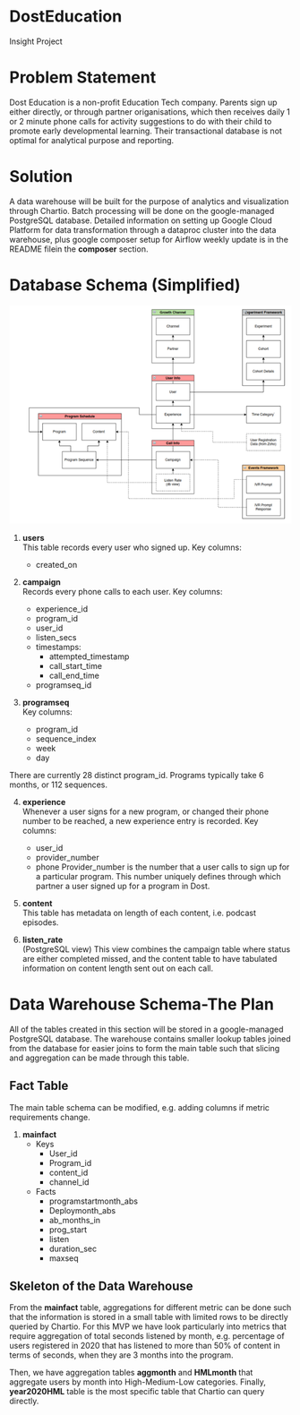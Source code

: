 # DostEducation
Insight Project

# Problem Statement
 Dost Education is a non-profit Education Tech company. Parents sign up either directly, or through partner origanisations, which then receives daily 1 or 2 minute phone calls for activity suggestions to do with their child to promote early developmental learning. Their transactional database is not optimal for analytical purpose and reporting. 

# Solution
A data warehouse will be built for the purpose of analytics and visualization through Chartio. Batch processing will be done on the google-managed PostgreSQL database. Detailed information on setting up Google Cloud Platform for data transformation through a dataproc cluster into the data warehouse, plus google composer setup for Airflow weekly update is in the README filein the **composer** section. 

# Database Schema (Simplified)
![Postgresql Tables](/images/DBsimplified.png)

1. **users**<br/>
This table records every user who signed up. Key columns:
	- created\_on

2. **campaign**<br/>
Records every phone calls to each user. Key columns:
	- experience\_id 
	- program\_id
	- user\_id
	- listen\_secs
	- timestamps:
		- attempted\_timestamp
		- call\_start\_time
		- call\_end\_time
	- programseq\_id

3. **programseq**<br/>
Key columns:
	- program\_id
	- sequence\_index
	- week
	- day

There are currently 28 distinct program\_id. Programs typically take 6 months, or 112 sequences.


4. **experience**<br/>
Whenever a user signs for a new program, or changed their phone number to be reached, a new experience entry is recorded.
Key columns:
	- user\_id
	- provider\_number
	- phone
Provider\_number is the number that a user calls to sign up for a particular program. This number uniquely defines through which partner a user signed up for a program in Dost.

5. **content**<br/>
This table has metadata on length of each content, i.e. podcast episodes. 

6. **listen\_rate**<br/> (PostgreSQL view)
This view combines the campaign table where status are either completed missed, and the content table to have tabulated information on content length sent out on each call.
 


# Data Warehouse Schema-The Plan
All of the tables created in this section will be stored in a google-managed PostgreSQL database. The warehouse contains smaller lookup tables joined from the database for easier joins to form the main table such that slicing and aggregation can be made through this table. 

## Fact Table
The main table schema can be modified, e.g. adding columns if metric requirements change. 
1. **mainfact**
	- Keys
		- User_id
		- Program_id
		- content\_id
		- channel\_id
	- Facts
		- programstartmonth\_abs
		- Deploymonth\_abs
		- ab_months\_in
		- prog\_start
		- listen
		- duration\_sec
		- maxseq	

## Skeleton of the Data Warehouse
From the **mainfact** table, aggregations for different metric can be done such that the information is stored in a small table with limited rows to be directly queried by Chartio. For this MVP we have look particularly into metrics that require aggregation of total seconds listened by month, e.g. percentage of users registered in 2020 that has listened to more than 50\% of content in terms of seconds, when they are 3 months into the program.

Then, we have aggregation tables **aggmonth** and **HMLmonth** that aggregate users by month into High-Medium-Low categories. Finally, **year2020HML** table is the most specific table that Chartio can query directly.













